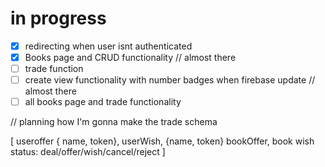 # in progress

- [x] redirecting when user isnt authenticated
- [x] Books page and CRUD functionality // almost there
- [ ] trade function
- [ ] create view functionality with number badges when firebase update // almost there
- [ ] all books page and trade functionality

// planning how I'm gonna make the trade schema

[
useroffer { name, token},
userWish, {name, token}
bookOffer,
book wish
status: deal/offer/wish/cancel/reject
]
